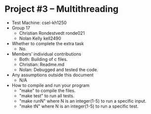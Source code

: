 # Project #3 – Multithreading
* Test Machine: csel-kh1250
*  Group 17
    - Christian Rondestvedt ronde021
    - Nolan Kelly kell2490
* Whether to complete the extra task
    - No.
* Members’ individual contributions
    - Both: Building of c files. 
    - Christian: Readme.md
    - Nolan: Debugged and tested the code. 
* Any assumptions outside this document
    - N/A
* How to compile and run your program
    - "make" to compile the files. 
    - "make test" to run all tests.  
    - "make runN" where N is an integer(1-5) to run a specific input. 
    - "make tN" where N is an integer(1-5) to run a specific test. 
